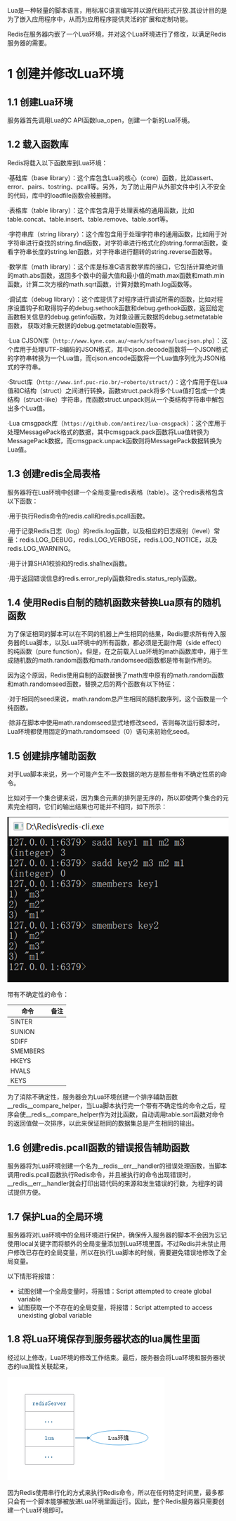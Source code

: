 
Lua是一种轻量的脚本语言，用标准C语言编写并以源代码形式开放.其设计目的是为了嵌入应用程序中，从而为应用程序提供灵活的扩展和定制功能。

Redis在服务器内嵌了一个Lua环境，并对这个Lua环境进行了修改，以满足Redis服务器的需要。

# 1 创建并修改Lua环境

## 1.1 创建Lua环境

服务器首先调用Lua的C API函数lua_open，创建一个新的Lua环境。

## 1.2 载入函数库

Redis将载入以下函数库到Lua环境：

·基础库（base library）：这个库包含Lua的核心（core）函数，比如assert、error、pairs、tostring、pcall等。另外，为了防止用户从外部文件中引入不安全的代码，库中的loadfile函数会被删除。

·表格库（table library）：这个库包含用于处理表格的通用函数，比如table.concat、table.insert、table.remove、table.sort等。

·字符串库（string library）：这个库包含用于处理字符串的通用函数，比如用于对字符串进行查找的string.find函数，对字符串进行格式化的string.format函数，查看字符串长度的string.len函数，对字符串进行翻转的string.reverse函数等。

·数学库（math library）：这个库是标准C语言数学库的接口，它包括计算绝对值的math.abs函数，返回多个数中的最大值和最小值的math.max函数和math.min函数，计算二次方根的math.sqrt函数，计算对数的math.log函数等。

·调试库（debug library）：这个库提供了对程序进行调试所需的函数，比如对程序设置钩子和取得钩子的debug.sethook函数和debug.gethook函数，返回给定函数相关信息的debug.getinfo函数，为对象设置元数据的debug.setmetatable函数， 获取对象元数据的debug.getmetatable函数等。

·Lua CJSON库（`http://www.kyne.com.au/~mark/software/luacjson.php`）：这个库用于处理UTF-8编码的JSON格式，其中cjson.decode函数将一个JSON格式的字符串转换为一个Lua值，而cjson.encode函数将一个Lua值序列化为JSON格式的字符串。

·Struct库（`http://www.inf.puc-rio.br/~roberto/struct/`）：这个库用于在Lua值和C结构（struct）之间进行转换，函数struct.pack将多个Lua值打包成一个类结构（struct-like）字符串，而函数struct.unpack则从一个类结构字符串中解包出多个Lua值。

·Lua cmsgpack库（`https://github.com/antirez/lua-cmsgpack`）：这个库用于处理MessagePack格式的数据，其中cmsgpack.pack函数将Lua值转换为MessagePack数据，而cmsgpack.unpack函数则将MessagePack数据转换为Lua值。

## 1.3 创建redis全局表格

服务器将在Lua环境中创建一个全局变量redis表格（table）。这个redis表格包含以下函数：

·用于执行Redis命令的redis.call和redis.pcall函数。

·用于记录Redis日志（log）的redis.log函数，以及相应的日志级别（level）常量：redis.LOG_DEBUG，redis.LOG_VERBOSE，redis.LOG_NOTICE，以及redis.LOG_WARNING。

·用于计算SHA1校验和的redis.sha1hex函数。

·用于返回错误信息的redis.error_reply函数和redis.status_reply函数。

## 1.4 使用Redis自制的随机函数来替换Lua原有的随机函数

为了保证相同的脚本可以在不同的机器上产生相同的结果，Redis要求所有传入服务器的Lua脚本，以及Lua环境中的所有函数，都必须是无副作用（side effect）的纯函数（pure function）。但是，在之前载入Lua环境的math函数库中，用于生成随机数的math.random函数和math.randomseed函数都是带有副作用的。

因为这个原因，Redis使用自制的函数替换了math库中原有的math.random函数和math.randomseed函数，替换之后的两个函数有以下特征：

·对于相同的seed来说，math.random总产生相同的随机数序列，这个函数是一个纯函数。

·除非在脚本中使用math.randomseed显式地修改seed，否则每次运行脚本时，Lua环境都使用固定的math.randomseed（0）语句来初始化seed。

## 1.5 创建排序辅助函数

对于Lua脚本来说，另一个可能产生不一致数据的地方是那些带有不确定性质的命令。

比如对于一个集合键来说，因为集合元素的排列是无序的，所以即使两个集合的元素完全相同，它们的输出结果也可能并不相同，如下所示：

![](../assets/images/Redis/11/1.png)

带有不确定性的命令：

|命令|备注|
|----|----|
|SINTER||
|SUNION||
|SDIFF||
|SMEMBERS||
|HKEYS||
|HVALS||
|KEYS||

为了消除不确定性，服务器会为Lua环境创建一个排序辅助函数__redis__compare_helper，当Lua脚本执行完一个带有不确定性的命令之后，程序会使__redis__compare_helper作为对比函数，自动调用table.sort函数对命令的返回值做一次排序，以此来保证相同的数据集总是产生相同的输出。

## 1.6 创建redis.pcall函数的错误报告辅助函数

服务器将为Lua环境创建一个名为__redis__err__handler的错误处理函数，当脚本调用redis.pcall函数执行Redis命令，并且被执行的命令出现错误时，__redis__err__handler就会打印出错代码的来源和发生错误的行数，为程序的调试提供方便。

## 1.7 保护Lua的全局环境

服务器将对Lua环境中的全局环境进行保护，确保传入服务器的脚本不会因为忘记使用local关键字而将额外的全局变量添加到Lua环境里面。不过Redis并未禁止用户修改已存在的全局变量，所以在执行Lua脚本的时候，需要避免错误地修改了全局变量。

以下情形将报错：

- 试图创建一个全局变量时，将报错：Script attempted to create global variable
- 试图获取一个不存在的全局变量，将报错：Script attempted to access unexisting global variable

## 1.8 将Lua环境保存到服务器状态的lua属性里面

经过以上修改，Lua环境的修改工作结束。最后，服务器会将Lua环境和服务器状态的lua属性关联起来，

![](../assets/images/Redis/11/2.png)

因为Redis使用串行化的方式来执行Redis命令，所以在任何特定时间里，最多都只会有一个脚本能够被放进Lua环境里面运行。因此，整个Redis服务器只需要创建一个Lua环境即可。